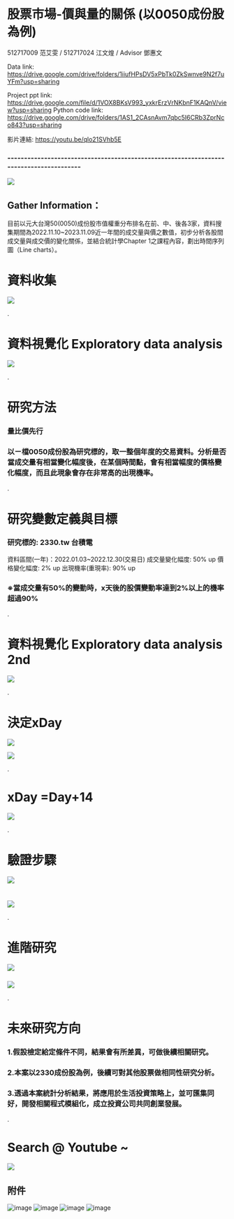 # 股票市場-價與量的關係 (以0050成份股為例)
512717009 范艾雯 / 512717024 江文煌 / Advisor 鄧惠文 

Data link: https://drive.google.com/drive/folders/1iiufHPsDV5xPbTk0ZkSwnve9N2f7uYFm?usp=sharing

Project ppt link: https://drive.google.com/file/d/1VOX8BKsV993_yxkrErzVrNKbnF1KAQnV/view?usp=sharing
Python code link: https://drive.google.com/drive/folders/1AS1_2CAsnAvm7qbc5I6CRb3ZprNco843?usp=sharing

影片連結: https://youtu.be/qlo21SVhb5E

### ---------------------------------------------------------------------------------------
![](https://drive.usercontent.google.com/download?id=1gNC7d9x9R_xYm5aopOpOpNiAhSF89B9J&export=download&authuser=0&confirm=t&uuid=cb6f46df-30ae-4845-92ff-7f1a57decd3a&at=APZUnTX7VMzajaucMwvAXYJof7jh:1703471428483)

## Gather Information：
目前以元大台灣50(0050)成份股市值權重分布排名在前、中、後各3家，資料搜集期間為2022.11.10~2023.11.09近一年間的成交量與價之數值，初步分析各股間成交量與成交價的變化關係，並結合統計學Chapter 1之課程內容，劃出時間序列圖（Line charts）。

# 資料收集
![](https://drive.usercontent.google.com/download?id=1hh38bYzkU5klEkvzQbseGmVTKwkzZufe&export=download&authuser=0&confirm=t&uuid=4b1ba333-86c9-429f-8a24-8741680fc3fd&at=APZUnTWJiAF9VSEcYBTRjGonMIf2:1702045588861)

. 

# 資料視覺化 Exploratory data analysis 
![](https://drive.usercontent.google.com/download?id=1ZRCwuwX-FVnSKKAektZXAe5MmEW3yHjo&export=download&authuser=0&confirm=t&uuid=64ad2dd0-bd78-4d68-8d59-ddb3915dc409&at=APZUnTWmhY1zsQz3dpM3ab4wjN9h:1703471450021)  

.

# 研究方法
### 量比價先行
### 以ㄧ檔0050成份股為研究標的，取一整個年度的交易資料。分析是否當成交量有相當變化幅度後，在某個時間點，會有相當幅度的價格變化幅度，而且此現象會存在非常高的出現機率。                    

.

# 研究變數定義與目標
###   
### 研究標的: 2330.tw 台積電
資料區間(一年)：2022.01.03~2022.12.30(交易日)
成交量變化幅度: 50% up
價格變化幅度: 2% up
出現機率(重現率): 90% up 
###   
### ※當成交量有50%的變動時，x天後的股價變動率達到2%以上的機率超過90%

.

# 資料視覺化 Exploratory data analysis 2nd 

![](https://drive.usercontent.google.com/download?id=12vumd432NnvzfiUb-fl3b0P10pOilYpb&export=download&authuser=0&confirm=t&uuid=120808f9-0d56-42f9-9e52-fb647d80faba&at=APZUnTVwC5vBy9t7tl8YScZZ7-F7:1703475897182)

 .
 
# 決定xDay
 
![](https://drive.usercontent.google.com/download?id=142kNF1WwWzqjwK_P9xdNRqj6fYe0iseS&export=download&authuser=0&confirm=t&uuid=b0d2bc05-c979-4c50-a1c2-7a8dcce21ebf&at=APZUnTXKpFWgbUFf_naXpbKGPY5E:1702050104904)

![](https://drive.usercontent.google.com/download?id=1wAAYuNrnWqidIDVUfAhuchw1TuXY0R5L&export=download&authuser=0&confirm=t&uuid=5bcf70fc-76c0-4747-a2d8-bf85ee1402bf&at=APZUnTW1VbE7AHQ8qVO8NpY1zSVK:1702048142367)

.

# xDay =Day+14

![](https://drive.usercontent.google.com/download?id=1OaY303nnVpREzk1jO0t0q0Dor1iJbDG6&export=download&authuser=0&confirm=t&uuid=46113a0e-8992-4bcb-97c8-2d792db4ce72&at=APZUnTVl0OaqDWWPwyB9RRVX65nx:1702048171951)

.

# 驗證步驟
  
![](https://drive.usercontent.google.com/download?id=15Z5a8dSE1mVVP1hhvn8jskwpbFXNx1lQ&export=download&authuser=0&confirm=t&uuid=55f114af-acf3-4aeb-a4b1-f86a24e14a88&at=APZUnTX2D5CTomOnlFCOlKup6IQu:1702050301858)

# 
 
![](https://drive.usercontent.google.com/download?id=1ROJUNP7oWbwOcYK32G8xTYjfPZQMqmhW&export=download&authuser=0&confirm=t&uuid=dc20e272-027c-43d2-b172-97ac48d2c743&at=APZUnTUFSnwS0rGEPdVeNlCIeApy:1703471457960)

 .
 
# 進階研究
 
![](https://drive.usercontent.google.com/download?id=1-oBnV0GNSWdQZpOew1TcPlAW7Od2IZNV&export=download&authuser=0&confirm=t&uuid=c5b7898d-c3d9-4854-97d6-bc91e2be87fa&at=APZUnTWnRgC98z0OQGbh68io0-85:1702050308949)
###   
![](https://drive.usercontent.google.com/download?id=1Xd_SHiyePFkeVmOQwTuziHoYCccXRQQP&export=download&authuser=0&confirm=t&uuid=0882711d-c83c-4347-a302-2f2a53be044a&at=APZUnTXIsmDeRMvh9Z8M4Zxpxz7V:1703471466203)  

.

# 未來研究方向
### 1.假設檢定給定條件不同，結果會有所差異，可做後續相關研究。
### 2.本案以2330成份股為例，後續可對其他股票做相同性研究分析。
### 3.透過本案統計分析結果，將應用於生活投資策略上，並可匯集同好，開發相關程式模組化，成立投資公司共同創業發展。

  .
  
# Search @ Youtube ~

![](https://drive.usercontent.google.com/download?id=18KbToKD1FWaTHlOtRFkfKIROQAceDFCc&export=download&authuser=0&confirm=t&uuid=51f2c32f-b8b4-4464-af00-31799273c47d&at=APZUnTWgb1VcoPlb3BAj-qVcBRiO:1703471478459)
##  附件
![image](https://github.com/evan7352/2023-Fall-Stat/blob/main/05%20%E8%8C%83%E8%89%BE%E9%9B%AF/25.jpg)
![image](https://github.com/evan7352/2023-Fall-Stat/blob/main/05%20%E8%8C%83%E8%89%BE%E9%9B%AF/26.jpg)
![image](https://github.com/evan7352/2023-Fall-Stat/blob/main/05%20%E8%8C%83%E8%89%BE%E9%9B%AF/27.jpg)
![image](https://github.com/evan7352/2023-Fall-Stat/blob/main/05%20%E8%8C%83%E8%89%BE%E9%9B%AF/28.jpg)
